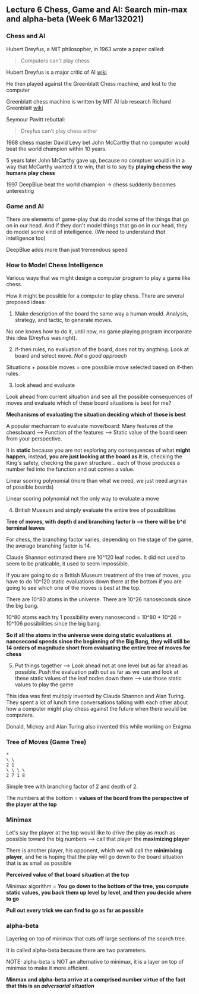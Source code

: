 ## Lecture 6 Chess, Game and AI: Search min-max and alpha-beta (Week 6 Mar132021)

### Chess and AI

Hubert Dreyfus, a MIT philosopher, in 1963 wrote a paper called:
> Computers can't play chess

Hubert Dreyfus is a major critic of AI [wiki](https://en.wikipedia.org/wiki/Hubert_Dreyfus%27s_views_on_artificial_intelligence)

He then played against the Greenblatt Chess machine, and lost to the computer

Greenblatt chess machine is written by MIT AI lab research Richard Greenblatt [wiki](https://en.wikipedia.org/wiki/Richard_Greenblatt_(programmer))

Seymour Pavitt rebuttal:
> Dreyfus can't play chess either

1968 chess master David Levy bet John McCarthy that no computer would beat the world champion within 10 years.

5 years later John MrCarthy gave up, because no comptuer would in in a way that McCarthy wanted it to win, that is to say by **playing chess the way humans play chess**

1997 DeepBlue beat the world champion -> chess suddenly becomes unteresting

### Game and AI

There are elements of game-play that do model some of the things that go on in our head. And if they don't model things that go on in our head, they do model some kind of intelligence. (We need to understand _that_ intelligence too)

DeepBlue adds more than just tremendous speed

### How to Model Chess Intelligence

Various ways that we might design a computer program to play a game like chess.

How it might be possible for a computer to play chess. There are several proposed ideas:

1. Make description of the board the same way a human would. Analysis, strategy, and tactic, to generate moves.

No one knows how to do it, until now, no game playing program incorporate this idea (Dreyfus was right).

2. if-then rules, no evaluation of the board, does not try angthing. Look at board and select move. _Not a good approach_

Situations + possible moves = one possibile move selected based on if-then rules.

3. look ahead and evaluate

Look ahead from current situation and see all the possible consequences of moves and evaluate which of these board situations is best for me?

**Mechanisms of evaluating the situation deciding which of those is best**

A popular mechanism to evaluate move/board: Many features of the chessboard --> Function of the features --> Static value of the board seen from your perspective.

It is **static** because you are not exploring any consequences of what **might happen**, instead, **you are just looking at the board as it is**, checking the King's safety, checking the pawn structure... each of those produces a number fed into the function and out comes a value.

Linear scoring polynomial (more than what we need, we just need argmax of possible boards)

Linear scoring polynomial not the only way to evaluate a move

4. British Museum and simply evaluate the entire tree of possibilities

**Tree of moves, with depth d and branching factor b --> there will be b^d terminal leaves**

For chess, the branching factor varies, depending on the stage of the game, the average branching factor is 14.

Claude Shannon estimated there are 10^120 leaf nodes. It did not used to seem to be praticable, it used to seem impossible.

If you are going to do a British Museum treatment of the tree of moves, you have to do 10^120 static evaluations down there at the bottom if you are going to see which one of the moves is best at the top.

There are 10^80 atoms in the universe. There are 10^26 nanoseconds since the big bang.

10^80 atoms each try 1 possibility every nanosecond = 10^80 * 10^26 = 10^106 possibilities since the big bang.

**So if all the atoms in the universe were doing static evaluations at nanosecond speeds since the beginning of the Big Bang, they will still be 14 orders of magnitude short from evaluating the entire tree of moves for chess**

5. Put things together --> Look ahead not at one level but as far ahead as possible. Push the evaluation path out as far as we can and look at these static values of the leaf nodes down there --> use those static values to play the game

This idea was first multiply invented by Claude Shannon and Alan Turing. They spent a lot of lunch time conversations talking with each other about how a computer might play chess against the future when there would be computers.

Donald, Mickey and Alan Turing also invented this while working on Enigma

### Tree of Moves (Game Tree)

```
*
\ \
2 1
\ \ \ \
2 7 1 8
```

Simple tree with branching factor of 2 and depth of 2.

The numbers at the bottom = **values of the board from the perspective of the player at the top**

### Minimax

Let's say the player at the top would like to drive the play as much as possible toward the big numbers --> call that player the **maximizing player**

There is another player, his opponent, which we will call the **minimixing player**, and he is hoping that the play will go down to the board situation that is as small as possible

**Perceived value of that board situation at the top**

Minimax algorithm = **You go down to the bottom of the tree, you compute static values, you back them up level by level, and then you decide where to go**

**Pull out every trick we can find to go as far as possible**

### alpha-beta

Layering on top of minimax that cuts off large sections of the search tree.

It is called alpha-beta because there are two parameters.

NOTE: alpha-beta is NOT an alternative to minimax, it is a layer on top of minimax to make it more efficient.

**Minmax and alpha-beta arrive at a comprised number virtue of the fact that this is an _adversarial situation_**


